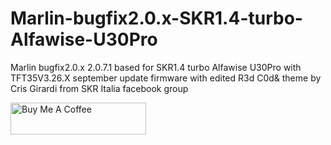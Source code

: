 # Marlin-bugfix2.0.x-SKR1.4-turbo-Alfawise-U30Pro
Marlin bugfix2.0.x 2.0.7.1 based for SKR1.4 turbo Alfawise U30Pro with TFT35V3.26.X september update firmware with edited R3d C0d& theme by Cris Girardi from SKR Italia facebook group

<a href="https://www.paypal.me/BsCmOD" target="_blank"><img src="https://cdn.buymeacoffee.com/buttons/default-orange.png" alt="Buy Me A Coffee" style="height: 51px !important;width: 217px !important;" ></a>
